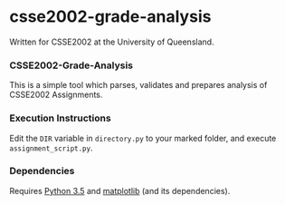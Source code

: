 # csse2002-grade-analysis
Written for CSSE2002 at the University of Queensland.

### CSSE2002-Grade-Analysis
This is a simple tool which parses, validates and prepares analysis of CSSE2002 Assignments.

### Execution Instructions
Edit the `DIR` variable in `directory.py` to your marked folder, and execute `assignment_script.py`.

### Dependencies
Requires [Python 3.5](https://www.python.org/) and [matplotlib](http://matplotlib.org/) (and its dependencies).
